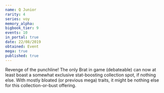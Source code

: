 ```yaml
---
name: Q Junior
rarity: 4
series: voy
memory_alpha:
bigbook_tier: 9
events: 10
in_portal: true
date: 22/08/2019
obtained: Event
mega: true
published: true
---
```


Revenge of the punchline! The only Brat in game (debateable) can now at least boast a somewhat exclusive stat-boosting collection spot, if nothing else. With mostly bloated (or previous mega) traits, it might be nothing else for this collection-or-bust offering.
